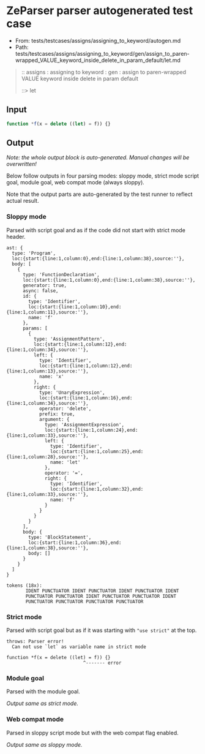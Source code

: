 # ZeParser parser autogenerated test case

- From: tests/testcases/assigns/assigning_to_keyword/autogen.md
- Path: tests/testcases/assigns/assigning_to_keyword/gen/assign_to_paren-wrapped_VALUE_keyword_inside_delete_in_param_default/let.md

> :: assigns : assigning to keyword : gen : assign to paren-wrapped VALUE keyword inside delete in param default
>
> ::> let

## Input


`````js
function *f(x = delete ((let) = f)) {}
`````

## Output

_Note: the whole output block is auto-generated. Manual changes will be overwritten!_

Below follow outputs in four parsing modes: sloppy mode, strict mode script goal, module goal, web compat mode (always sloppy).

Note that the output parts are auto-generated by the test runner to reflect actual result.

### Sloppy mode

Parsed with script goal and as if the code did not start with strict mode header.

`````
ast: {
  type: 'Program',
  loc:{start:{line:1,column:0},end:{line:1,column:38},source:''},
  body: [
    {
      type: 'FunctionDeclaration',
      loc:{start:{line:1,column:0},end:{line:1,column:38},source:''},
      generator: true,
      async: false,
      id: {
        type: 'Identifier',
        loc:{start:{line:1,column:10},end:{line:1,column:11},source:''},
        name: 'f'
      },
      params: [
        {
          type: 'AssignmentPattern',
          loc:{start:{line:1,column:12},end:{line:1,column:34},source:''},
          left: {
            type: 'Identifier',
            loc:{start:{line:1,column:12},end:{line:1,column:13},source:''},
            name: 'x'
          },
          right: {
            type: 'UnaryExpression',
            loc:{start:{line:1,column:16},end:{line:1,column:34},source:''},
            operator: 'delete',
            prefix: true,
            argument: {
              type: 'AssignmentExpression',
              loc:{start:{line:1,column:24},end:{line:1,column:33},source:''},
              left: {
                type: 'Identifier',
                loc:{start:{line:1,column:25},end:{line:1,column:28},source:''},
                name: 'let'
              },
              operator: '=',
              right: {
                type: 'Identifier',
                loc:{start:{line:1,column:32},end:{line:1,column:33},source:''},
                name: 'f'
              }
            }
          }
        }
      ],
      body: {
        type: 'BlockStatement',
        loc:{start:{line:1,column:36},end:{line:1,column:38},source:''},
        body: []
      }
    }
  ]
}

tokens (18x):
       IDENT PUNCTUATOR IDENT PUNCTUATOR IDENT PUNCTUATOR IDENT
       PUNCTUATOR PUNCTUATOR IDENT PUNCTUATOR PUNCTUATOR IDENT
       PUNCTUATOR PUNCTUATOR PUNCTUATOR PUNCTUATOR
`````

### Strict mode

Parsed with script goal but as if it was starting with `"use strict"` at the top.

`````
throws: Parser error!
  Can not use `let` as variable name in strict mode

function *f(x = delete ((let) = f)) {}
                            ^------- error
`````


### Module goal

Parsed with the module goal.

_Output same as strict mode._

### Web compat mode

Parsed in sloppy script mode but with the web compat flag enabled.

_Output same as sloppy mode._
